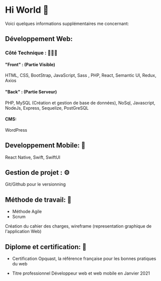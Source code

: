 # Hi World 👋

<!--
**william63960/william63960** is a ✨ _special_ ✨ repository because its `README.md` (this file) appears on your GitHub profile.

Here are some ideas to get you started:

- 🔭 I’m currently working on ...
- 🌱 I’m currently learning ...
- 👯 I’m looking to collaborate on ...
- 🤔 I’m looking for help with ...
- 💬 Ask me about ...
- 📫 How to reach me: ...
- 😄 Pronouns: ...
- ⚡ Fun fact: ...
-->

Voici quelques informations supplémentaires me concernant:

## Développement Web:

### Côté Technique : 👨🏻‍💻

#### "Front" : (Partie Visible)
 
HTML, CSS, BootStrap, JavaScript, Sass , PHP,  React, Semantic UI, Redux, Axios

#### "Back" : (Partie Serveur) 

PHP, MySQL (Création et gestion de base de données), NoSql, Javascript, NodeJs, Express, Sequelize, PostGreSQL

#### CMS: 

WordPress

## Developpement Mobile: 📲

React Native, Swift, SwiftUI


## Gestion de projet : ⚙️

Git/Github pour le versionning

## Méthode de travail: 📎

- Méthode Agile
- Scrum

Création du cahier des charges, wireframe (representation graphique de l'application Web)


## Diplome et certification: 🔖
- Certification Opquast, la référence française pour les bonnes pratiques du web

- Titre professionnel Développeur web et web mobile en Janvier 2021



